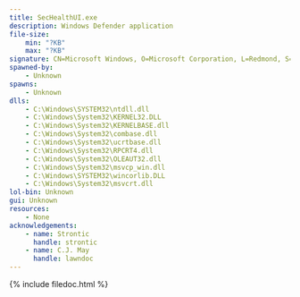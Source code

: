 ```yaml
---
title: SecHealthUI.exe
description: Windows Defender application
file-size:
    min: "?KB"
    max: "?KB"
signature: CN=Microsoft Windows, O=Microsoft Corporation, L=Redmond, S=Washington, C=US
spawned-by:
    - Unknown
spawns:
    - Unknown
dlls:
    - C:\Windows\SYSTEM32\ntdll.dll
    - C:\Windows\System32\KERNEL32.DLL
    - C:\Windows\System32\KERNELBASE.dll
    - C:\Windows\System32\combase.dll
    - C:\Windows\System32\ucrtbase.dll
    - C:\Windows\System32\RPCRT4.dll
    - C:\Windows\System32\OLEAUT32.dll
    - C:\Windows\System32\msvcp_win.dll
    - C:\Windows\SYSTEM32\wincorlib.DLL
    - C:\Windows\System32\msvcrt.dll
lol-bin: Unknown
gui: Unknown
resources:
    - None
acknowledgements:
    - name: Strontic
      handle: strontic
    - name: C.J. May
      handle: lawndoc
---
```


{% include filedoc.html %}
